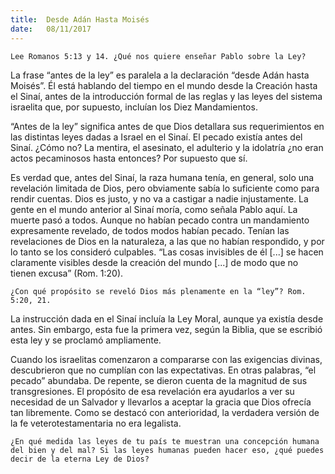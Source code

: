 ```yaml
---
title:  Desde Adán Hasta Moisés
date:   08/11/2017
---
```


`Lee Romanos 5:13 y 14. ¿Qué nos quiere enseñar Pablo sobre la Ley?`

La frase “antes de la ley” es paralela a la declaración “desde Adán hasta Moisés”. Él está hablando del tiempo en el mundo desde la Creación hasta el Sinaí, antes de la introducción formal de las reglas y las leyes del sistema israelita que, por supuesto, incluían los Diez Mandamientos.

“Antes de la ley” significa antes de que Dios detallara sus requerimientos en las distintas leyes dadas a Israel en el Sinaí. El pecado existía antes del Sinaí. ¿Cómo no? La mentira, el asesinato, el adulterio y la idolatría ¿no eran actos pecaminosos hasta entonces? Por supuesto que sí.

Es verdad que, antes del Sinaí, la raza humana tenía, en general, solo una revelación limitada de Dios, pero obviamente sabía lo suficiente como para rendir cuentas. Dios es justo, y no va a castigar a nadie injustamente. La gente en el mundo anterior al Sinaí moría, como señala Pablo aquí. La muerte pasó a todos. Aunque no habían pecado contra un mandamiento expresamente revelado, de todos modos habían pecado. Tenían las revelaciones de Dios en la naturaleza, a las que no habían respondido, y por lo tanto se los consideró culpables. “Las cosas invisibles de él [...] se hacen claramente visibles desde la creación del mundo [...] de modo que no tienen excusa” (Rom. 1:20).

`¿Con qué propósito se reveló Dios más plenamente en la “ley”? Rom. 5:20, 21.`

La instrucción dada en el Sinaí incluía la Ley Moral, aunque ya existía desde antes. Sin embargo, esta fue la primera vez, según la Biblia, que se escribió esta ley y se proclamó ampliamente.

Cuando los israelitas comenzaron a compararse con las exigencias divinas, descubrieron que no cumplían con las expectativas. En otras palabras, “el pecado” abundaba. De repente, se dieron cuenta de la magnitud de sus transgresiones. El propósito de esa revelación era ayudarlos a ver su necesidad de un Salvador y llevarlos a aceptar la gracia que Dios ofrecía tan libremente. Como se destacó con anterioridad, la verdadera versión de la fe veterotestamentaria no era legalista.

`¿En qué medida las leyes de tu país te muestran una concepción humana del bien y del mal? Si las leyes humanas pueden hacer eso, ¿qué puedes decir de la eterna Ley de Dios?`